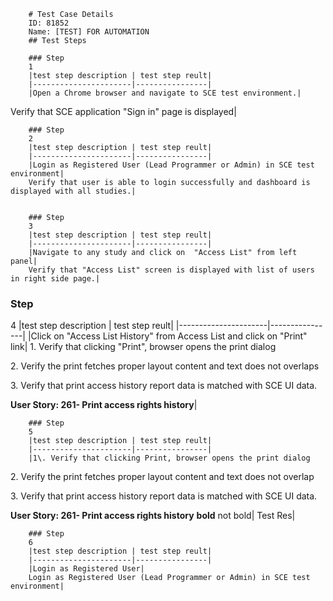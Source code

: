 
        # Test Case Details
        ID: 81852
        Name: [TEST] FOR AUTOMATION
        ## Test Steps
        
        ### Step 
        1
        |test step description | test step reult|
        |----------------------|----------------|
        |Open a Chrome browser and navigate to SCE test environment.|
        
Verify that SCE application "Sign in" page is displayed|
        

        ### Step 
        2
        |test step description | test step reult|
        |----------------------|----------------|
        |Login as Registered User (Lead Programmer or Admin) in SCE test environment|
        Verify that user is able to login successfully and dashboard is displayed with all studies.|
        

        ### Step 
        3
        |test step description | test step reult|
        |----------------------|----------------|
        |Navigate to any study and click on  "Access List" from left panel|
        Verify that "Access List" screen is displayed with list of users in right side page.|
        

### Step 
4
|test step description | test step reult|
|----------------------|----------------|
|Click on "Access List History" from Access List and click on "Print" link|
1\. Verify that clicking "Print", browser opens the print dialog

  

2. Verify the print fetches proper layout content and text does not overlaps

  

3\. Verify that print access history report data is matched with SCE UI data.

  

**User Story: 261- Print access rights history**|
        

        ### Step 
        5
        |test step description | test step reult|
        |----------------------|----------------|
        |1\. Verify that clicking Print, browser opens the print dialog

  

2\. Verify the print fetches proper layout content and text does not overlap

  

3\. Verify that print access history report data is matched with SCE UI data.

  

**User Story: 261- Print access rights history** **bold** not bold|
        Test Res|
        

        ### Step 
        6
        |test step description | test step reult|
        |----------------------|----------------|
        |Login as Registered User|
        Login as Registered User (Lead Programmer or Admin) in SCE test environment|
        
